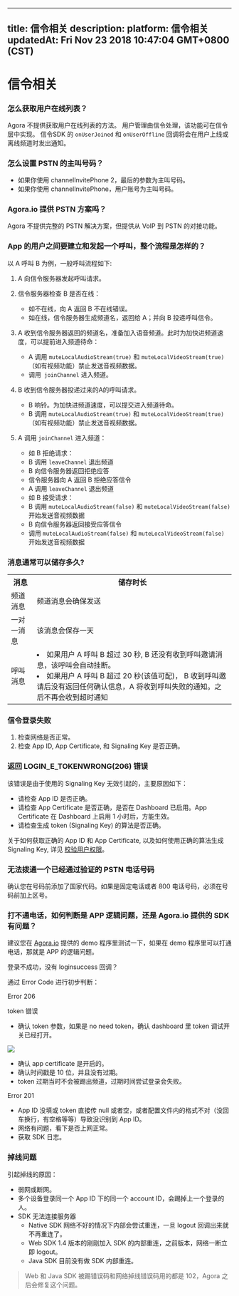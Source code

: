 
---
title: 信令相关
description: 
platform: 信令相关
updatedAt: Fri Nov 23 2018 10:47:04 GMT+0800 (CST)
---
# 信令相关
### 怎么获取用户在线列表？

Agora 不提供获取用户在线列表的方法。 用户管理由信令处理，该功能可在信令层中实现。 信令SDK 的 `onUserJoined` 和 `onUserOffline` 回调将会在用户上线或离线频道时发出通知。

### 怎么设置 PSTN 的主叫号码？

* 如果你使用 channelInvitePhone 2，最后的参数为主叫号码。
* 如果你使用 channelInvitePhone，用户账号为主叫号码。

### Agora.io 提供 PSTN 方案吗？

Agora 不提供完整的 PSTN 解决方案，但提供从 VoIP 到 PSTN 的对接功能。

### App 的用户之间要建立和发起一个呼叫，整个流程是怎样的？

以 A 呼叫 B 为例，一般呼叫流程如下:

1. A 向信令服务器发起呼叫请求。

2. 信令服务器检查 B 是否在线：
    * 如不在线，向 A 返回 B 不在线错误。
    * 如在线，信令服务器生成频道名，返回给 A；并向 B 投递呼叫信令。

3. A 收到信令服务器返回的频道名，准备加入语音频道。此时为加快进频道速度，可以提前进入频道待命：
    * A 调用 `muteLocalAudioStream(true)` 和 `muteLocalVideoStream(true)`（如有视频功能）禁止发送音视频数据。
    * 调用` joinChannel` 进入频道。

4. B 收到信令服务器投递过来的A的呼叫请求。
   * B 响铃。为加快进频道速度，可以提交进入频道待命。
   * B 调用 `muteLocalAudioStream(true)` 和 `muteLocalVideoStream(true)`（如有视频功能）禁止发送音视频数据。

5. A 调用 `joinChannel` 进入频道：
     - 如 B 拒绝请求：
    * B 调用 `leaveChannel` 退出频道
    * B 向信令服务器返回拒绝应答
    * 信令服务器向 A 返回 B 拒绝应答信令
    * A 调用 `leaveChannel` 退出频道
     - 如 B 接受请求：
    * B 调用 `muteLocalAudioStream(false)` 和 `muteLocalVideoStream(false)` 开始发送音视频数据
    * B 向信令服务器返回接受应答信令
    * 调用 `muteLocalAudioStream(false)` 和 `muteLocalVideoStream(false)` 开始发送音视频数据

### 消息通常可以储存多久?

<table>
  <tr>
    <th>消息</th>
    <th>储存时长</th>
  </tr>
  <tr>
    <td>频道消息</td>
    <td>频道消息会确保发送</td>
  </tr>
  <tr>
    <td>一对一消息</td>
    <td>该消息会保存一天</td>
  </tr>
  <tr>
    <td>呼叫消息</td>
    <td><li>如果用户 A 呼叫 B 超过 30 秒, B 还没有收到呼叫邀请消息，该呼叫会自动挂断。</li><li>如果用户 A 呼叫 B 超过 20 秒(该值可配)， B 收到呼叫邀请后没有返回任何确认信息，A 将收到呼叫失败的通知。之后不再会收到超时通知</li></td>
  </tr>
</table>

### 信令登录失败

1. 检查网络是否正常。
2. 检查 App ID, App Certificate, 和 Signaling Key 是否正确。

### 返回 LOGIN_E_TOKENWRONG(206) 错误

该错误是由于使用的 Signaling Key 无效引起的，主要原因如下：

* 请检查 App ID 是否正确。
* 请检查 App Certificate 是否正确，是否在 Dashboard 已启用。App Certificate 在 Dashboard 上启用 1 小时后，方能生效。
* 请检查生成 token (Signaling Key) 的算法是否正确。

关于如何获取正确的 App ID 和 App Certificate, 以及如何使用正确的算法生成 Signaling Key, 详见 [校验用户权限](../../cn/Agora%20Platform/key_signaling.md)。

### 无法拨通一个已经通过验证的 PSTN 电话号码

确认您在号码前添加了国家代码。如果是固定电话或者 800 电话号码，必须在号码前加上区号。

### 打不通电话，如何判断是 APP 逻辑问题，还是 Agora.io 提供的 SDK 有问题？

建议您在 [Agora.io](https://www.agora.io/cn/)  提供的 demo 程序里测试一下，如果在 demo 程序里可以打通电话，那就是 APP 的逻辑问题。

登录不成功，没有 loginsuccess 回调？

通过 Error Code 进行初步判断：

Error 206

token 错误

* 确认 token 参数，如果是 no need token，确认 dashboard 里 token 调试开关已经打开。

![](https://web-cdn.agora.io/docs-files/1540453296247)

* 确认 app certificate 是开启的。
* 确认时间戳是 10 位，并且没有过期。
* token 过期当时不会被踢出频道，过期时间尝试登录会失败。

Error 201

* App ID 没填或 token 直接传 null 或者空，或者配置文件内的格式不对（没回车换行，有空格等等）导致没识别到 App ID。
* 网络有问题，看下是否上网正常。
* 获取 SDK 日志。

### 掉线问题

引起掉线的原因：

* 弱网或断网。
* 多个设备登录同一个 App ID 下的同一个 account ID，会踢掉上一个登录的人。
* SDK 无法连接服务器
   * Native SDK 网络不好的情况下内部会尝试重连，一旦 logout 回调出来就不再重连了。
   * Web SDK 1.4 版本的刚刚加入 SDK 的内部重连，之前版本，网络一断立即 logout。
   * Java SDK 目前没有做 SDK 内部重连。

> Web 和 Java SDK 被踢错误码和网络掉线错误码用的都是 102，Agora 之后会修复这个问题。

